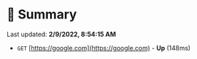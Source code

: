 # 📖 Summary
Last updated: **2/9/2022, 8:54:15 AM**

- `GET` [https://google.com](https://google.com) - **Up** (148ms)

